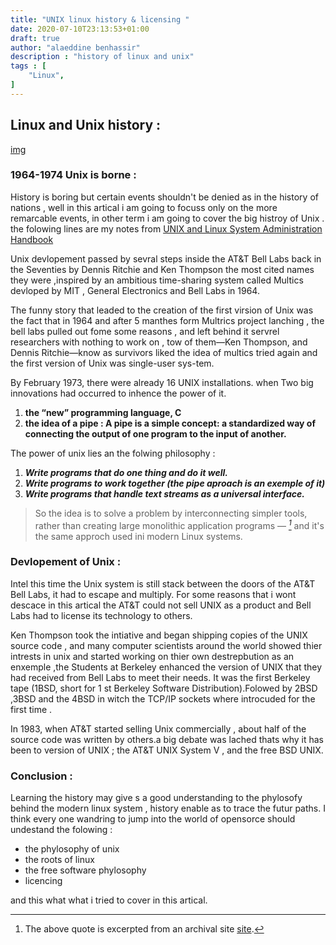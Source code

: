 ```yaml
---
title: "UNIX linux history & licensing "
date: 2020-07-10T23:13:53+01:00
draft: true
author: "alaeddine benhassir"
description : "history of linux and unix"
tags : [
    "Linux",
]
---
```


## Linux and Unix history : 

[img]()

### 1964-1974 Unix is borne : 

 History is boring but  certain events shouldn't be denied as in the history of nations , well in this artical i am going to focuss only on the more remarcable events,
in other term  i am going to cover the big histroy of Unix . the folowing lines are my notes from [ UNIX and Linux System Administration Handbook ](https://www.amazon.com/UNIX-Linux-System-Administration-Handbook/dp/0134277554)

Unix devlopement passed by sevral steps inside the AT&T Bell Labs back in the Seventies by Dennis Ritchie and Ken Thompson the most cited names they were ,inspired by an ambitious time-sharing system called Multics devloped by MIT , General Electronics and Bell Labs in 1964.

The funny story that leaded  to the creation of the first virsion of Unix was the fact that in 1964 and after 5 manthes form Multrics project lanching , the bell labs pulled out fome some reasons , and left behind it servrel researchers with nothing to work on , tow of them—Ken Thompson, and Dennis Ritchie—know as survivors  liked the idea of multics tried again and the first version of Unix was single-user sys-tem.

By February 1973, there were already 16 UNIX installations. when Two big innovations had occurred to inhence the power of it.
1. **the “new” programming language, C** 
2. **the idea of a pipe : A pipe is a simple concept: a standardized way of connecting the output of one program to the input of another.**


The power of unix lies an the folwing philosophy : 

1. ***Write programs that do one thing and do it well.***
2. ***Write programs to work together (the pipe aproach is an exemple of it)***
3. ***Write programs that handle text streams as a universal interface.***

>So the idea is to solve a problem by interconnecting simpler tools, rather than creating large 
> monolithic application programs — <cite>[^1]</cite> and it's the same approch used ini modern Linux systems.
> 
[^1]: The above quote is excerpted from  an archival site [site](https://s3-us-west-2.amazonaws.com/belllabs-microsite-unixhistory/index.html).



### Devlopement of Unix :

Intel this time the Unix system is still stack between the doors of the AT&T Bell Labs, it had to escape and multiply. For some reasons that i wont descace in this artical the AT&T could not sell UNIX as a product and Bell Labs had to license its technology to others.  

Ken Thompson took the intiative and began shipping copies of the UNIX source code , and many computer scientists around the world showed thier intrests in unix and started working on thier own destrepbution as an enxemple ,the  Students at Berkeley enhanced the version of UNIX that they had received from Bell Labs to meet their needs. It was the first Berkeley tape (1BSD, short for 1 st Berkeley Software Distribution).Folowed by 2BSD ,3BSD and the 4BSD in witch the  TCP/IP sockets where introcuded for the first time .

In 1983, when AT&T started selling Unix commercially , about half of the source code was written by others.a big debate was lached thats why it has been to version of UNIX ; the AT&T UNIX System V , and the free BSD UNIX. 


### Conclusion : 

Learning the history may give s a good understanding to the phylosofy behind the modern linux system , history enable as to trace the futur paths.
I think every one wandring to jump into the world of opensorce should undestand the folowing :

* the phylosophy of unix 
* the roots of linux 
* the free software phylosophy 
* licencing 

and this what what i tried to cover in this artical.
